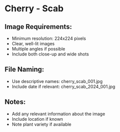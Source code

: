 # Cherry - Scab

## Image Requirements:
- Minimum resolution: 224x224 pixels
- Clear, well-lit images
- Multiple angles if possible
- Include both close-up and wide shots

## File Naming:
- Use descriptive names: cherry_scab_001.jpg
- Include date if relevant: cherry_scab_2024_001.jpg

## Notes:
- Add any relevant information about the image
- Include location if known
- Note plant variety if available
